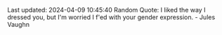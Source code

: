 Last updated: 2024-04-09 10:45:40
Random Quote: I liked the way I dressed you, but I'm worried I f'ed with your gender expression. - Jules Vaughn